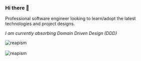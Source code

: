 ### Hi there 👋

Professional software engineer looking to learn/adopt the latest technologies and project designs.

*I am currently absorbing Domain Driven Design (DDD)*

<div>
  <img align="center" src="https://github-readme-stats.vercel.app/api?username=reapism&show_icons=true&theme=dark" alt="reapism" />
<div/>
<br />
  
<div>
  <img align="center" src="https://github-readme-stats.vercel.app/api/top-langs/?username=reapism&layout=compact&hide=html&theme=dark" alt="reapism" />
<div/>
<br />

